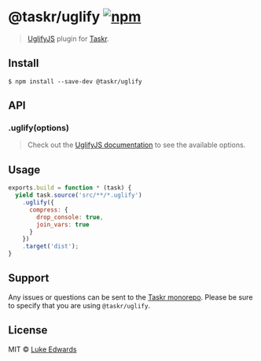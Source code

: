 # @taskr/uglify [![npm](https://img.shields.io/npm/v/@taskr/uglify.svg)](https://npmjs.org/package/@taskr/uglify)

> [UglifyJS](https://github.com/mishoo/UglifyJS2) plugin for [Taskr](https://github.com/lukeed/taskr).

## Install

```
$ npm install --save-dev @taskr/uglify
```

## API

### .uglify(options)

> Check out the [UglifyJS documentation](https://github.com/mishoo/UglifyJS2#usage) to see the available options.

## Usage

```js
exports.build = function * (task) {
  yield task.source('src/**/*.uglify')
    .uglify({
      compress: {
        drop_console: true,
        join_vars: true
      }
    })
    .target('dist');
}
```

## Support

Any issues or questions can be sent to the [Taskr monorepo](https://github.com/lukeed/taskr/issues/new). Please be sure to specify that you are using `@taskr/uglify`.

## License

MIT © [Luke Edwards](https://lukeed.com)
